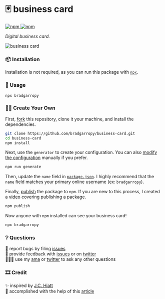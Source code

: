 # 🃏 business card

<a href="https://www.npmjs.com/package/bradgarropy">
    <img alt="npm" src="https://img.shields.io/npm/v/bradgarropy.svg?style=flat-square">
</a>

<a href="https://www.npmjs.com/package/bradgarropy">
    <img alt="npm" src="https://img.shields.io/npm/dt/bradgarropy?style=flat-square">
</a>

_Digital business card._

![business card][card]

### 📦 Installation

Installation is not required, as you can run this package with [`npx`][npx].

### 🥑 Usage

```
npx bradgarropy
```

### 🕺🏼 Create Your Own

First, [fork][fork] this repository, clone it your machine, and install the dependencies.

```bash
git clone https://github.com/bradgarropy/business-card.git
cd business-card
npm install
```

Next, use the `generator` to create your configuration. You can also [modify the configuration][configuration] manually if you prefer.

```bash
npm run generate
```

Then, update the `name` field in [`package.json`][package]. I highly recommend that the `name` field matches your primary online username (ex: `bradgarropy`).

Finally, [publish][publish] the package to `npm`. If you are new to this process, I created a [video][video] covering publishing a package.

```bash
npm publish
```

Now anyone with `npm` installed can see your business card!

```bash
npx bradgarropy
```

### ❔ Questions

🐛 report bugs by filing [issues][issues]  
📢 provide feedback with [issues][issues] or on [twitter][twitter]  
🙋🏼‍♂️ use my [ama][ama] or [twitter][twitter] to ask any other questions

### 🎞 Credit

✨ inspired by [J.C. Hiatt][jc]  
📖 accomplished with the help of this [article][article]

[issues]: https://github.com/bradgarropy/business-card/issues
[twitter]: https://twitter.com/bradgarropy
[ama]: https://bradgarropy.com/ama
[package]: https://github.com/bradgarropy/business-card/blob/master/package.json
[fork]: https://github.com/bradgarropy/business-card/fork
[card]: images/business-card.png
[npx]: https://npmjs.com/package/npx
[jc]: https://twitter.com/jchiatt/status/1251700185840918531
[article]: https://medium.com/@natterstefan/how-to-create-your-personal-npm-business-card-816dfc66ca8
[configuration]: docs/configuration.md
[publish]: https://docs.npmjs.com/cli/v6/commands/npm-publish
[video]: https://youtu.be/S_wvHDOrac0
